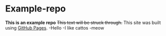 # Example-repo
**This is an example repo**
~~This text will be struck through.~~
This site was built using [GitHub Pages](https://pages.github.com/).
-Hello
-I like cattos
-meow

